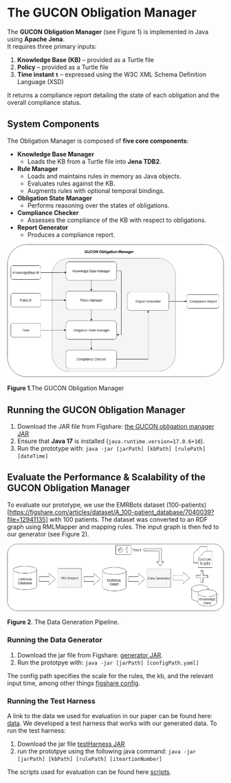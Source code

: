 # The GUCON Obligation Manager 

The **GUCON Obligation Manager** (see Figure 1) is implemented in Java using **Apache Jena**.  
It requires three primary inputs:  

1. **Knowledge Base (KB)** – provided as a Turtle file  
2. **Policy** – provided as a Turtle file  
3. **Time instant `t`** – expressed using the W3C XML Schema Definition Language (XSD)
   
It returns a compliance report detailing the state of each obligation and the overall compliance status.  

## System Components  

The Obligation Manager is composed of **five core components**:  

- **Knowledge Base Manager**  
  - Loads the KB from a Turtle file into **Jena TDB2**.  
- **Rule Manager**  
  - Loads and maintains rules in memory as Java objects.  
  - Evaluates rules against the KB.  
  - Augments rules with optional temporal bindings.  
- **Obligation State Manager**  
  - Performs reasoning over the states of obligations.  
- **Compliance Checker**  
  - Assesses the compliance of the KB with respect to obligations.  
- **Report Generator**  
  - Produces a compliance report.  

![the gucon obligation manager](https://github.com/Ines-Akaichi/Temporal-GUCON/blob/main/obligation-diagram-component.png) 

**Figure 1**.The GUCON Obligation Manager 

## Running the GUCON Obligation Manager  

1. Download the JAR file from Figshare: [the GUCON obligation manager JAR](https://figshare.com/articles/software/The_GUCON_Obligation_Manager/29941160?file=57285929)  
2. Ensure that **Java 17** is installed (`java.runtime.version=17.0.6+10`).  
3. Run the prototype with: `java -jar [jarPath] [kbPath] [rulePath] [dateTime]`

## Evaluate the Performance & Scalability of the GUCON Obligation Manager 

To evaluate our prototype, we use the EMRBots dataset (100-patients) [https://figshare.com/articles/dataset/A_100-patient_database/7040039?file=12941135] with 100 patients. The dataset was converted to an RDF graph using RMLMapper and mapping rules. The input graph is then fed to our generator (see Figure 2). 

![the data generation pipeline]( https://github.com/Ines-Akaichi/Temporal-GUCON/blob/main/data-generation-pipeline.png) 

**Figure 2**. The Data Generation Pipeline. 

### Running the Data Generator   
1.  Download the jar file from Figshare: [generator JAR](https://figshare.com/articles/software/Evaluation_of_the_GUCON_Obligation_Manager/29941226).
2.  Run the prototpye with: `java -jar [jarPath] [configPath.yaml]`

The config path specifies the scale for the rules, the kb, and the relevant input time, among other things [figshare config](https://figshare.com/articles/software/Evaluation_of_the_GUCON_Obligation_Manager/29941226).

### Running the Test Harness   
A link to the data we used for evaluation in our paper can be found here: [data](https://figshare.com/articles/dataset/RDF_Data_For_the_EMRBots_Dataset/29941235).
We developed a test harness that works with our generated data. To run the test harness:

1. Download the jar file [testHarness JAR](https://figshare.com/articles/software/Evaluation_of_the_GUCON_Obligation_Manager/29941226)
2.  run the prototpye using the following java command:  `java -jar [jarPath] [kbPath] [rulePath] [iteartionNumber]`

The scripts used for evaluation can be found here [scripts](https://github.com/Ines-Akaichi/Temporal-GUCON/tree/main/scripts).
